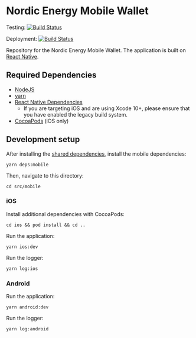 # Nordic Energy Mobile Wallet

Testing: [![Build Status](https://badge.buildkite.com/c780f148417af9e785db5143d4d46dde1e57408a07f212aff3.svg?branch=develop)](https://buildkite.com/iota-foundation/trinity-mobile-prs)

Deployment: [![Build Status](https://app.bitrise.io/app/e1c71066b5c75521/status.svg?token=NytmjW1aEHEu-1kNaMRuiQ&branch=develop)](https://app.bitrise.io/app/e1c71066b5c75521)


Repository for the Nordic Energy Mobile Wallet. The application is built on [React Native](https://facebook.github.io/react-native/).

## Required Dependencies

- [NodeJS](https://nodejs.org/en/)
- [yarn](https://yarnpkg.com/lang/en/)
- [React Native Dependencies](https://facebook.github.io/react-native/docs/getting-started.html#installing-dependencies-2)
    - If you are targeting iOS and are using Xcode 10+, please ensure that you have enabled the legacy build system.
- [CocoaPods](https://cocoapods.org/#install) (iOS only)

## Development setup

After installing the [shared dependencies](https://github.com/nordicenergy/wallet-app#installation), install the mobile dependencies:
```
yarn deps:mobile
```

Then, navigate to this directory:
```
cd src/mobile
```

### iOS

Install additional dependencies with CocoaPods:
```
cd ios && pod install && cd ..
```

Run the application:

```
yarn ios:dev
```

Run the logger:

```
yarn log:ios
```

### Android

Run the application:

```
yarn android:dev
```

Run the logger:

```
yarn log:android
```
